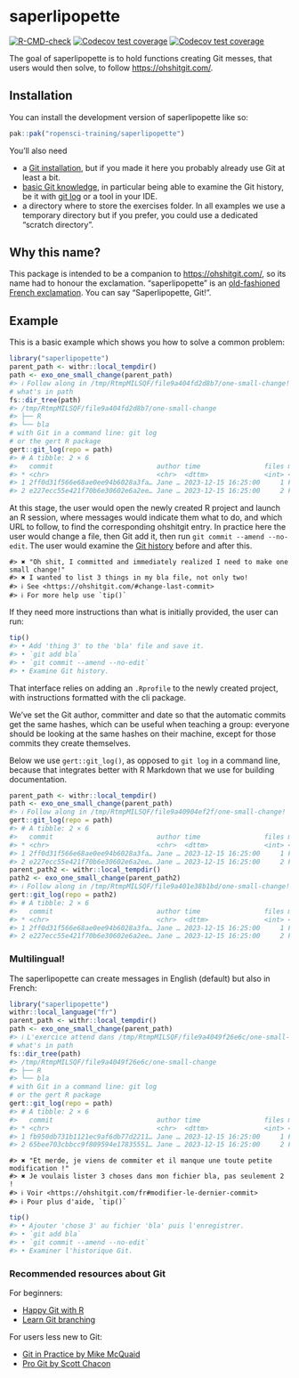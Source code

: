 
<!-- README.md is generated from README.Rmd. Please edit that file -->

# saperlipopette

<!-- badges: start -->

[![R-CMD-check](https://github.com/ropensci-training/saperlipopette/actions/workflows/R-CMD-check.yaml/badge.svg)](https://github.com/ropensci-training/saperlipopette/actions/workflows/R-CMD-check.yaml)
[![Codecov test
coverage](https://codecov.io/gh/ropensci-training/saperlipopette/graph/badge.svg)](https://app.codecov.io/gh/ropensci-training/saperlipopette)
[![Codecov test
coverage](https://codecov.io/gh/maelle/saperlipopette/graph/badge.svg)](https://app.codecov.io/gh/maelle/saperlipopette)
<!-- badges: end -->

The goal of saperlipopette is to hold functions creating Git messes,
that users would then solve, to follow <https://ohshitgit.com/>.

## Installation

You can install the development version of saperlipopette like so:

``` r
pak::pak("ropensci-training/saperlipopette")
```

You’ll also need

- a [Git installation](https://happygitwithr.com/install-git), but if
  you made it here you probably already use Git at least a bit.
- [basic Git knowledge](#recommended-resources-about-git), in particular
  being able to examine the Git history, be it with [git
  log](https://git-scm.com/book/en/v2/Git-Basics-Viewing-the-Commit-History)
  or a tool in your IDE.
- a directory where to store the exercises folder. In all examples we
  use a temporary directory but if you prefer, you could use a dedicated
  “scratch directory”.

## Why this name?

This package is intended to be a companion to <https://ohshitgit.com/>,
so its name had to honour the exclamation. “saperlipopette” is an
[old-fashioned French
exclamation](https://en.wiktionary.org/wiki/saperlipopette). You can say
“Saperlipopette, Git!”.

## Example

This is a basic example which shows you how to solve a common problem:

``` r
library("saperlipopette")
parent_path <- withr::local_tempdir()
path <- exo_one_small_change(parent_path)
#> ℹ Follow along in /tmp/RtmpMILSQF/file9a404fd2d8b7/one-small-change!
# what's in path
fs::dir_tree(path)
#> /tmp/RtmpMILSQF/file9a404fd2d8b7/one-small-change
#> ├── R
#> └── bla
# with Git in a command line: git log
# or the gert R package
gert::git_log(repo = path)
#> # A tibble: 2 × 6
#>   commit                          author time                files merge message
#> * <chr>                           <chr>  <dttm>              <int> <lgl> <chr>  
#> 1 2ff0d31f566e68ae0ee94b6028a3fa… Jane … 2023-12-15 16:25:00     1 FALSE "feat:…
#> 2 e227ecc55e421f70b6e30602e6a2ee… Jane … 2023-12-15 16:25:00     2 FALSE "First…
```

At this stage, the user would open the newly created R project and
launch an R session, where messages would indicate them what to do, and
which URL to follow, to find the corresponding ohshitgit entry. In
practice here the user would change a file, then Git add it, then run
`git commit --amend --no-edit`. The user would examine the [Git
history](https://git-scm.com/book/en/v2/Git-Basics-Viewing-the-Commit-History)
before and after this.

    #> ✖ "Oh shit, I committed and immediately realized I need to make one small change!"
    #> ✖ I wanted to list 3 things in my bla file, not only two!
    #> ℹ See <https://ohshitgit.com/#change-last-commit>
    #> ℹ For more help use `tip()`

If they need more instructions than what is initially provided, the user
can run:

``` r
tip()
#> • Add 'thing 3' to the 'bla' file and save it.
#> • `git add bla`
#> • `git commit --amend --no-edit`
#> • Examine Git history.
```

That interface relies on adding an `.Rprofile` to the newly created
project, with instructions formatted with the cli package.

We’ve set the Git author, committer and date so that the automatic
commits get the same hashes, which can be useful when teaching a group:
everyone should be looking at the same hashes on their machine, except
for those commits they create themselves.

Below we use `gert::git_log()`, as opposed to `git log` in a command
line, because that integrates better with R Markdown that we use for
building documentation.

``` r
parent_path <- withr::local_tempdir()
path <- exo_one_small_change(parent_path)
#> ℹ Follow along in /tmp/RtmpMILSQF/file9a40904ef2f/one-small-change!
gert::git_log(repo = path)
#> # A tibble: 2 × 6
#>   commit                          author time                files merge message
#> * <chr>                           <chr>  <dttm>              <int> <lgl> <chr>  
#> 1 2ff0d31f566e68ae0ee94b6028a3fa… Jane … 2023-12-15 16:25:00     1 FALSE "feat:…
#> 2 e227ecc55e421f70b6e30602e6a2ee… Jane … 2023-12-15 16:25:00     2 FALSE "First…
parent_path2 <- withr::local_tempdir()
path2 <- exo_one_small_change(parent_path2)
#> ℹ Follow along in /tmp/RtmpMILSQF/file9a401e38b1bd/one-small-change!
gert::git_log(repo = path2)
#> # A tibble: 2 × 6
#>   commit                          author time                files merge message
#> * <chr>                           <chr>  <dttm>              <int> <lgl> <chr>  
#> 1 2ff0d31f566e68ae0ee94b6028a3fa… Jane … 2023-12-15 16:25:00     1 FALSE "feat:…
#> 2 e227ecc55e421f70b6e30602e6a2ee… Jane … 2023-12-15 16:25:00     2 FALSE "First…
```

### Multilingual!

The saperlipopette can create messages in English (default) but also in
French:

``` r
library("saperlipopette")
withr::local_language("fr")
parent_path <- withr::local_tempdir()
path <- exo_one_small_change(parent_path)
#> ℹ L'exercice attend dans /tmp/RtmpMILSQF/file9a4049f26e6c/one-small-change !
# what's in path
fs::dir_tree(path)
#> /tmp/RtmpMILSQF/file9a4049f26e6c/one-small-change
#> ├── R
#> └── bla
# with Git in a command line: git log
# or the gert R package
gert::git_log(repo = path)
#> # A tibble: 2 × 6
#>   commit                          author time                files merge message
#> * <chr>                           <chr>  <dttm>              <int> <lgl> <chr>  
#> 1 fb950db731b1121ec9af6db77d2211… Jane … 2023-12-15 16:25:00     1 FALSE "feat:…
#> 2 65bee703cbbcc9f809594e17835551… Jane … 2023-12-15 16:25:00     2 FALSE "Premi…
```

    #> ✖ "Et merde, je viens de commiter et il manque une toute petite modification !"
    #> ✖ Je voulais lister 3 choses dans mon fichier bla, pas seulement 2 !
    #> ℹ Voir <https://ohshitgit.com/fr#modifier-le-dernier-commit>
    #> ℹ Pour plus d'aide, `tip()`

``` r
tip()
#> • Ajouter 'chose 3' au fichier 'bla' puis l'enregistrer.
#> • `git add bla`
#> • `git commit --amend --no-edit`
#> • Examiner l'historique Git.
```

### Recommended resources about Git

For beginners:

- [Happy Git with R](https://happygitwithr.com/)
- [Learn Git branching](https://learngitbranching.js.org/)

For users less new to Git:

- [Git in Practice by Mike
  McQuaid](https://masalmon.eu/2023/11/01/reading-notes-git-in-practice/)
- [Pro Git by Scott
  Chacon](https://masalmon.eu/2024/01/19/pro-git-scott-chacon-reading-notes/)
